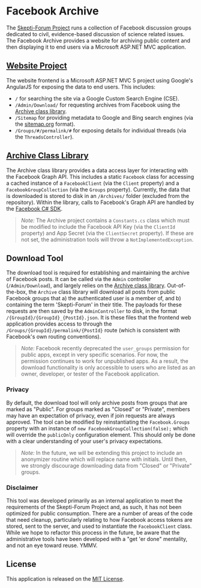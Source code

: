 # Facebook Archive
The [Skepti-Forum Project](http://www.skeptiforum.org/) runs a collection of Facebook discussion groups dedicated to civil, evidence-based discussion of science related issues. The Facebook Archive provides a website for archiving public content and then displaying it to end users via a Microsoft ASP.NET MVC application.

## [Website Project](./Website)
The website frontend is a Microsoft ASP.NET MVC 5 project using Google's AngularJS for exposing the data to end users. This includes:
- `/` for searching the site via a Google Custom Search Engine (CSE).
- `/Admin/Download/` for requesting archives from Facebook using the [Archive class library](./Archive).
- `/Sitemap` for providing metadata to Google and Bing search engines (via the [sitemap.org](http://sitemap.org/) format).
- `/Groups/#/permalink/#` for exposing details for individual threads (via the `ThreadsController`).

## [Archive Class Library](./Archive)
The Archive class library provides a data access layer for interacting with the Facebook Graph API. This includes a static `Facebook` class for accessing a cached instance of a `FacebookClient` (via the `Client` property) and a `FacebookGroupCollection` (via the `Groups` property). Currently, the data that is downloaded is stored to disk in an `/Archives/` folder (excluded from the repository). Within the library, calls to Facebook's Graph API are handled by the [Facebook C# SDK](/facebook-csharp-sdk/facebook-csharp-sdk).
> *Note:* The Archive project contains a `Constants.cs` class which must be modified to include the Facebook API Key (via the `ClientId` property) and App Secret (via the `ClientSecret` property). If these are not set, the administration tools will throw a `NotImplementedException`.

## Download Tool
The download tool is required for establishing and maintaining the archive of Facebook posts. It can be called via the `Admin` controller (`/Admin/Download`), and largely relies on the [Archive class library](./Archive). Out-of-the-box, the `Archive` class library will download all posts from public Facebook groups that a) the authenticated user is a member of, and b) containing the term 'Skepti-Forum' in their title. The payloads for these requests are then saved by the `AdminController` to disk, in the format `/{GroupId}/{GroupId}_{PostId}.json`. It is these files that the frontend web application provides access to through the `/Groups/{GroupId}/permalink/{PostId}` route (which is consistent with Facebook's own routing conventions).
> *Note:* Facebook recently deprecated the `user_groups` permission for public apps, except in very specific scenarios. For now, the permission continues to work for unpublished apps. As a result, the download functionality is only accessible to users who are listed as an owner, developer, or tester of the Facebook application. 

### Privacy
By default, the download tool will only archive posts from groups that are marked as "Public". For groups marked as "Closed" or "Private", members may have an expectation of privacy, even if join requests are always approved. The tool can be modified by reinstantiating the `Facebook.Groups` property with an instance of `new FacebookGroupCollection(false);` which will override the `publicOnly` configuration element. This should only be done with a clear understanding of your user's privacy expectations. 
> *Note:* In the future, we will be extending this project to include an anonymizer routine which will replace name with initials. Until then, we strongly discourage downloading data from "Closed" or "Private" groups.

### Disclaimer
This tool was developed primarily as an internal application to meet the requirements of the Skepti-Forum Project and, as such, it has not been optimized for public consumption. There are a number of areas of the code that need cleanup, particularly relating to how Facebook access tokens are stored, sent to the server, and used to instantiate the `FacebookClient` class. While we hope to refactor this process in the future, be aware that the administrative tools have been developed with a "get 'er done" mentality, and not an eye toward reuse. YMMV.

## License
This application is released on the [MIT License](./LICENSE).
